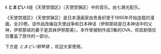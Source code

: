 

《 **とまどい** 》是《天使禁猎区》（天使禁猟区）中的音乐。由七濑光配乐。

  

《天使禁猎区》（天使禁猟区）是日本漫画家由贵香织里于1995年开始连载的漫画，全20卷。该作品改编自天使战争和日本神话（伊邪那岐是日本神话中的父神，伊邪那岐的妻子是其妹伊邪那美）。本作曾被制作成3集的OVA，但其剧情仅仅覆盖了原作的一部分。

  

下方是 _とまどい钢琴谱_ ，欢迎大家使用。

